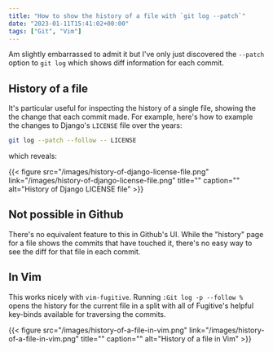 ```yaml
---
title: "How to show the history of a file with `git log --patch`"
date: "2023-01-11T15:41:02+00:00"
tags: ["Git", "Vim"]
---
```


Am slightly embarrassed to admit it but I've only just discovered the `--patch`
option to `git log` which shows diff information for each commit.

## History of a file

It's particular useful for inspecting the history of a single file, showing the
the change that each commit made. For example, here's how to example the changes
to Django's `LICENSE` file over the years:

```sh
git log --patch --follow -- LICENSE
```

which reveals:

{{< figure src="/images/history-of-django-license-file.png" link="/images/history-of-django-license-file.png" title="" caption="" alt="History of Django LICENSE file" >}}

## Not possible in Github

There's no equivalent feature to this in Github's UI. While the "history" page
for a file shows the commits that have touched it, there's no easy way to see
the diff for that file in each commit.

## In Vim

This works nicely with `vim-fugitive`. Running `:Git log -p --follow %` opens
the history for the current file in a split with all of Fugitive's helpful
key-binds available for traversing the commits.

{{< figure src="/images/history-of-a-file-in-vim.png" link="/images/history-of-a-file-in-vim.png" title="" caption="" alt="History of a file in Vim" >}}

